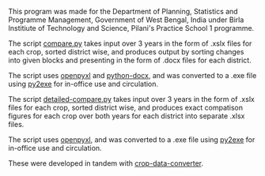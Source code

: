 This program was made for the Department of Planning, Statistics and Programme Management, Government of West Bengal, India under Birla Institiute of Technology and Science, Pilani's Practice School 1 programme.

The script [compare.py](compare.py) takes input over 3 years in the form of .xslx files for each crop, sorted district wise, and produces output by sorting changes into given blocks and presenting in the form of .docx files for each district.

The script uses [openpyxl](https://openpyxl.readthedocs.io/) and [python-docx](https://python-docx.readthedocs.io/en/latest/), and was converted to a .exe file using [py2exe](http://www.py2exe.org) for in-office use and circulation.

The script [detailed-compare.py](detailed-compare.py) takes input over 3 years in the form of .xslx files for each crop, sorted district wise, and produces exact compatison figures for each crop over both years for each district into separate .xlsx files.

The script uses [openpyxl](https://openpyxl.readthedocs.io/), and was converted to a .exe file using [py2exe](http://www.py2exe.org) for in-office use and circulation.

These were developed in tandem with [crop-data-converter](https://github.com/diddypod/crop-data-converter).

